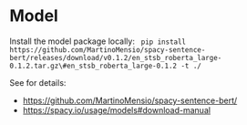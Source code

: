 # Model
Install the model package locally:
` pip install https://github.com/MartinoMensio/spacy-sentence-bert/releases/download/v0.1.2/en_stsb_roberta_large-0.1.2.tar.gz\#en_stsb_roberta_large-0.1.2 -t ./`

See for details:
* https://github.com/MartinoMensio/spacy-sentence-bert/
* https://spacy.io/usage/models#download-manual